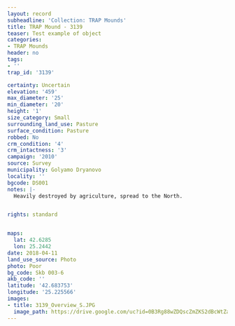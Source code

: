 ```yaml
---
layout: record
subheadline: 'Collection: TRAP Mounds'
title: TRAP Mound - 3139
teaser: Test example of object
categories:
- TRAP Mounds
header: no
tags:
- ''
trap_id: '3139'

certainty: Uncertain
elevation: '459'
max_diameter: '25'
min_diameter: '20'
height: '1'
size_category: Small
surrounding_land_use: Pasture
surface_condition: Pasture
robbed: No
crm_condition: '4'
crm_intactness: '3'
campaign: '2010'
source: Survey
municipality: Golyamo Dryanovo
locality: ''
bgcode: DS001
notes: |-
  Heavily destroyed by agriculture, spread to the North.


rights: standard


maps:
  lat: 42.6285
  lon: 25.2442
date: 2018-04-11
land_use_source: Photo
photo: Poor
bg_code: Skb 003-6
akb_code: ''
latitude: '42.683753'
longitude: '25.225566'
images:
- title: 3139_Overview_S.JPG
  image_path: https://drive.google.com/uc?id=0B3Rg88wZDQscZmZKS2dBcWtZaHM
---
```

